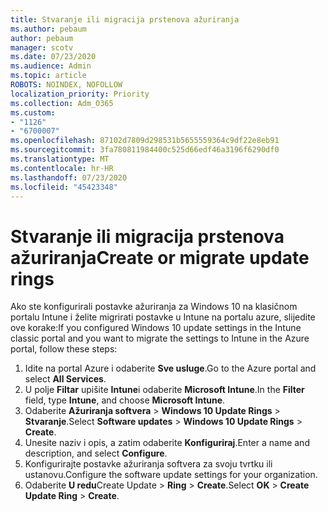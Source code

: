 ```yaml
---
title: Stvaranje ili migracija prstenova ažuriranja
ms.author: pebaum
author: pebaum
manager: scotv
ms.date: 07/23/2020
ms.audience: Admin
ms.topic: article
ROBOTS: NOINDEX, NOFOLLOW
localization_priority: Priority
ms.collection: Adm_O365
ms.custom:
- "1126"
- "6700007"
ms.openlocfilehash: 87102d7809d298531b5655559364c9df22e8eb91
ms.sourcegitcommit: 3fa780811984400c525d66edf46a3196f6290df0
ms.translationtype: MT
ms.contentlocale: hr-HR
ms.lasthandoff: 07/23/2020
ms.locfileid: "45423348"
---
```

# <a name="create-or-migrate-update-rings"></a><span data-ttu-id="981bd-102">Stvaranje ili migracija prstenova ažuriranja</span><span class="sxs-lookup"><span data-stu-id="981bd-102">Create or migrate update rings</span></span>

<span data-ttu-id="981bd-103">Ako ste konfigurirali postavke ažuriranja za Windows 10 na klasičnom portalu Intune i želite migrirati postavke u Intune na portalu azure, slijedite ove korake:</span><span class="sxs-lookup"><span data-stu-id="981bd-103">If you configured Windows 10 update settings in the Intune classic portal and you want to migrate the settings to Intune in the Azure portal, follow these steps:</span></span>

1.  <span data-ttu-id="981bd-104">Idite na portal Azure i odaberite **Sve usluge**.</span><span class="sxs-lookup"><span data-stu-id="981bd-104">Go to the Azure portal and select  **All Services**.</span></span>
2.  <span data-ttu-id="981bd-105">U polje **Filtar** upišite **Intune**i odaberite **Microsoft Intune**.</span><span class="sxs-lookup"><span data-stu-id="981bd-105">In the  **Filter**  field, type  **Intune**, and choose  **Microsoft Intune**.</span></span>
3.  <span data-ttu-id="981bd-106">Odaberite **Ažuriranja softvera**   >   **Windows 10 Update Rings**   >   **Stvaranje**.</span><span class="sxs-lookup"><span data-stu-id="981bd-106">Select  **Software updates**  >  **Windows 10 Update Rings**  >  **Create**.</span></span>
4.  <span data-ttu-id="981bd-107">Unesite naziv i opis, a zatim odaberite **Konfiguriraj**.</span><span class="sxs-lookup"><span data-stu-id="981bd-107">Enter a name and description, and select  **Configure**.</span></span>
5.  <span data-ttu-id="981bd-108">Konfigurirajte postavke ažuriranja softvera za svoju tvrtku ili ustanovu.</span><span class="sxs-lookup"><span data-stu-id="981bd-108">Configure the software update settings for your organization.</span></span>
6.  <span data-ttu-id="981bd-109">Odaberite **U redu**Create Update  >  **Ring**  >  **Create**.</span><span class="sxs-lookup"><span data-stu-id="981bd-109">Select  **OK** > **Create Update Ring** > **Create**.</span></span>